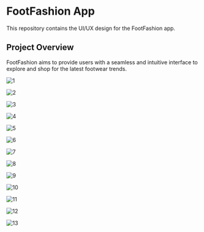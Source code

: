 <h1> FootFashion App</h1>

<p>This repository contains the UI/UX design for the FootFashion app.</p>

<h2>Project Overview</h2>

<p>FootFashion aims to provide users with a seamless and intuitive interface to explore and shop for the latest footwear trends.</p>

![1](https://github.com/DevPatel1109/FootFashion---E-commerce-App-Design/assets/96563522/04b6bd5d-f674-43dd-bdf1-2841a72a805f)

![2](https://github.com/DevPatel1109/FootFashion---E-commerce-App-Design/assets/96563522/439ae6e3-1f43-417d-af7b-a8511e509a94)

![3](https://github.com/DevPatel1109/FootFashion---E-commerce-App-Design/assets/96563522/6ef185da-1f8e-401f-939f-5505e1861545)

![4](https://github.com/DevPatel1109/FootFashion---E-commerce-App-Design/assets/96563522/39584979-a7b2-4f2b-90a1-c063cfa6fdc7)

![5](https://github.com/DevPatel1109/FootFashion---E-commerce-App-Design/assets/96563522/aaaed436-0f1b-4d45-9037-555b2264e3eb)

![6](https://github.com/DevPatel1109/FootFashion---E-commerce-App-Design/assets/96563522/78fc7228-b2e6-4eb7-a0a8-cf3fef85356d)

![7](https://github.com/DevPatel1109/FootFashion---E-commerce-App-Design/assets/96563522/347d9304-4004-43c8-add1-abb31c3d1c71)

![8](https://github.com/DevPatel1109/FootFashion---E-commerce-App-Design/assets/96563522/4a0d9c24-19e8-496d-b6a4-fed14504a87a)

![9](https://github.com/DevPatel1109/FootFashion---E-commerce-App-Design/assets/96563522/9734bfed-7bfd-423b-88c1-adeb69e6e7ad)

![10](https://github.com/DevPatel1109/FootFashion---E-commerce-App-Design/assets/96563522/382370fa-ace5-413b-b93d-944ec8d9b819)

![11](https://github.com/DevPatel1109/FootFashion---E-commerce-App-Design/assets/96563522/20c22b23-c85e-4356-8c62-d62c5f2e3916)

![12](https://github.com/DevPatel1109/FootFashion---E-commerce-App-Design/assets/96563522/e93b2376-e517-4fda-80dc-3203cc162f18)

![13](https://github.com/DevPatel1109/FootFashion---E-commerce-App-Design/assets/96563522/366b0317-7d14-460e-8960-9ad86f4159de)





